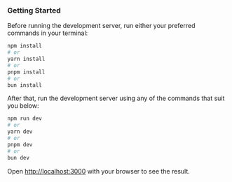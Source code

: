 ### Getting Started

Before running the development server, run either your preferred commands in your terminal:

```bash
npm install
# or
yarn install
# or
pnpm install
# or
bun install
```

After that, run the development server using any of the commands that suit you below:

```bash
npm run dev
# or
yarn dev
# or
pnpm dev
# or
bun dev
```

Open [http://localhost:3000](http://localhost:3000) with your browser to see the result.
